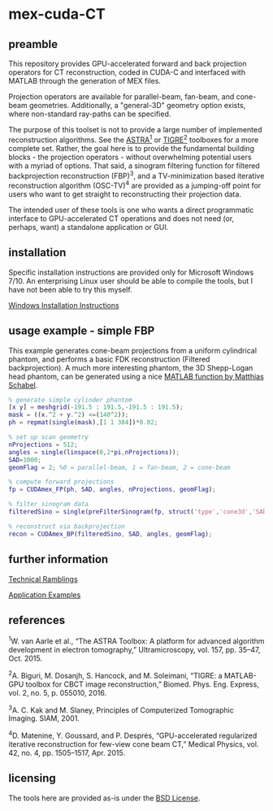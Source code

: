 # mex-cuda-CT

## preamble
This repository provides GPU-accelerated forward and back projection operators for CT reconstruction, coded in CUDA-C and interfaced with MATLAB through the generation of MEX files.

Projection operators are available for parallel-beam, fan-beam, and cone-beam geometries. 
Additionally, a "general-3D" geometry option exists, where non-standard ray-paths can be specified.

The purpose of this toolset is not to provide a large number of implemented reconstruction algorithms. See the [ASTRA<sup>1</sup>][4] or [TIGRE<sup>2</sup>][3] toolboxes for a more complete set. 
Rather, the goal here is to provide the fundamental building blocks - the projection operators - without overwhelming potential users with a myriad of options. That said, a sinogram filtering function for filtered backprojection reconstruction (FBP)<sup>3</sup>, and a TV-minimization based iterative reconstruction algorithm (OSC-TV)<sup>4</sup> are provided as a jumping-off point for users who want to get straight to reconstructing their projection data.

The intended user of these tools is one who wants a direct programmatic interface to GPU-accelerated CT operations and does not need (or, perhaps, want) a standalone application or GUI.

## installation
Specific installation instructions are provided only for Microsoft Windows 7/10. An enterprising Linux user should be able to compile the tools, but I have not been able to try this myself. 

[Windows Installation Instructions](documentation/installation.md)

## usage example - simple FBP
This example generates cone-beam projections from a uniform cylindrical phantom, and performs a basic FDK reconstruction (Filtered backprojection). A much more interesting phantom, the 3D Shepp-Logan head phantom, can be generated using a nice [MATLAB function by Matthias Schabel][2].

```MATLAB
% generate simple cylinder phantom
[x y] = meshgrid(-191.5 : 191.5,-191.5 : 191.5);
mask = ((x.^2 + y.^2) <=(140^2));
ph = repmat(single(mask),[1 1 384])*0.02;

% set up scan geometry
nProjections = 512;
angles = single(linspace(0,2*pi,nProjections));
SAD=1000;
geomFlag = 2; %0 = parallel-beam, 1 = fan-beam, 2 = cone-beam

% compute forward projections
fp = CUDAmex_FP(ph, SAD, angles, nProjections, geomFlag);

% filter sinogram data
filteredSino = single(preFilterSinogram(fp, struct('type','cone3d','SAD',SAD),angles,'hamming',1);

% reconstruct via backprojection
recon = CUDAmex_BP(filteredSino, SAD, angles, geomFlag);
```
## further information
[Technical Ramblings](documentation/technicalNotes.md)

[Application Examples](documentation/toolUsage.md)

## references
<sup>1</sup>W. van Aarle et al., “The ASTRA Toolbox: A platform for advanced algorithm development in electron tomography,” Ultramicroscopy, vol. 157, pp. 35–47, Oct. 2015.

<sup>2</sup>A. Biguri, M. Dosanjh, S. Hancock, and M. Soleimani, “TIGRE: a MATLAB-GPU toolbox for CBCT image reconstruction,” Biomed. Phys. Eng. Express, vol. 2, no. 5, p. 055010, 2016.

<sup>3</sup>A. C. Kak and M. Slaney, Principles of Computerized Tomographic Imaging. SIAM, 2001.

<sup>4</sup>D. Matenine, Y. Goussard, and P. Després, “GPU-accelerated regularized iterative reconstruction for few-view cone beam CT,” Medical Physics, vol. 42, no. 4, pp. 1505–1517, Apr. 2015.

## licensing

The tools here are provided as-is under the [BSD License][1].

[1]:LICENSE
[2]:https://www.mathworks.com/matlabcentral/fileexchange/9416-3d-shepp-logan-phantom
[3]:https://github.com/CERN/TIGRE
[4]:https://www.astra-toolbox.com/
